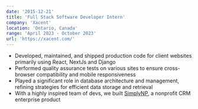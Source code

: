 ```yaml
---
date: '2015-12-21'
title: 'Full Stack Software Developer Intern'
company: 'Xacent'
location: 'Ontario, Canada'
range: 'April 2023 - October 2023'
url: 'https://xacent.com/'
---
```


- Developed, maintained, and shipped production code for client websites primarily using React, NextJs and Django 
- Performed quality assurance tests on various sites to ensure cross-browser compatibility and mobile responsiveness
- Played a significant role in database architecture and management, refining strategies for efficient data storage and retrieval
- With a highly inspired team of devs, we built [SimplyNP](http://simplynp.com), a nonprofit CRM enterprise product 